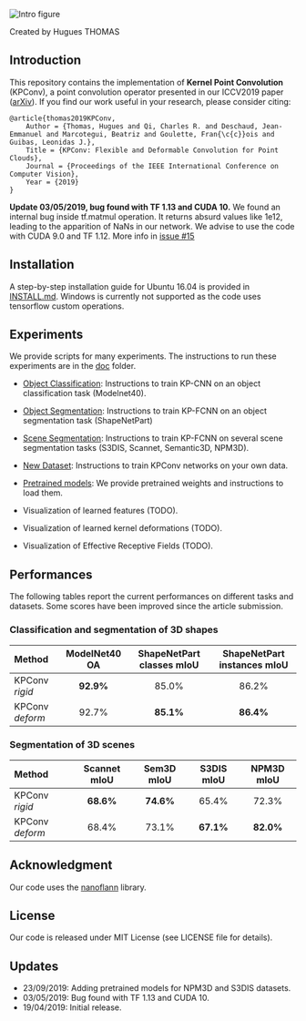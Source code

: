 
![Intro figure](https://github.com/HuguesTHOMAS/KPConv/blob/master/doc/Github_intro.png)

Created by Hugues THOMAS

## Introduction

This repository contains the implementation of **Kernel Point Convolution** (KPConv), a point convolution operator 
presented in our ICCV2019 paper ([arXiv](https://arxiv.org/abs/1904.08889)). If you find our work useful in your 
research, please consider citing:

```
@article{thomas2019KPConv,
    Author = {Thomas, Hugues and Qi, Charles R. and Deschaud, Jean-Emmanuel and Marcotegui, Beatriz and Goulette, Fran{\c{c}}ois and Guibas, Leonidas J.},
    Title = {KPConv: Flexible and Deformable Convolution for Point Clouds},
    Journal = {Proceedings of the IEEE International Conference on Computer Vision},
    Year = {2019}
}
```

**Update 03/05/2019, bug found with TF 1.13 and CUDA 10.** 
We found an internal bug inside tf.matmul operation. It returns absurd values like 1e12, leading to the 
apparition of NaNs in our network. We advise to use the code with CUDA 9.0 and TF 1.12.
More info in [issue #15](https://github.com/HuguesTHOMAS/KPConv/issues/15)

## Installation

A step-by-step installation guide for Ubuntu 16.04 is provided in [INSTALL.md](./INSTALL.md). Windows is currently 
not supported as the code uses tensorflow custom operations.


## Experiments

We provide scripts for many experiments. The instructions to run these experiments are in the [doc](./doc) folder.

* [Object Classification](./doc/object_classification_guide.md): Instructions to train KP-CNN on an object classification
 task (Modelnet40).
 
* [Object Segmentation](./doc/object_segmentation_guide.md): Instructions to train KP-FCNN on an object segmentation task
 (ShapeNetPart)
 
* [Scene Segmentation](./doc/scene_segmentation_guide.md): Instructions to train KP-FCNN on several scene segmentation 
 tasks (S3DIS, Scannet, Semantic3D, NPM3D).
 
* [New Dataset](./doc/new_dataset_guide.md): Instructions to train KPConv networks on your own data.
 
* [Pretrained models](./doc/pretrained_models_guide.md): We provide pretrained weights and instructions to load them.

* Visualization of learned features (TODO).

* Visualization of learned kernel deformations (TODO).

* Visualization of Effective Receptive Fields (TODO).


## Performances

The following tables report the current performances on different tasks and datasets. Some scores have been improved 
since the article submission.

### Classification and segmentation of 3D shapes

| Method | ModelNet40 OA | ShapeNetPart classes mIoU | ShapeNetPart instances mIoU |
| :--- | :---: | :---: | :---: |
| KPConv _rigid_      | **92.9%** | 85.0%   | 86.2%   |
| KPConv _deform_     | 92.7%   | **85.1%** | **86.4%** |

### Segmentation of 3D scenes

| Method | Scannet mIoU |  Sem3D mIoU  |  S3DIS mIoU  |  NPM3D mIoU  |
| :--- | :---: | :---: | :---: | :---: |
| KPConv _rigid_      | **68.6%** | **74.6%** | 65.4%   | 72.3%   |
| KPConv _deform_     | 68.4%   | 73.1%  | **67.1%** | **82.0%** |


## Acknowledgment

Our code uses the <a href="https://github.com/jlblancoc/nanoflann">nanoflann</a> library.

## License
Our code is released under MIT License (see LICENSE file for details).

## Updates
* 23/09/2019: Adding pretrained models for NPM3D and S3DIS datasets.
* 03/05/2019: Bug found with TF 1.13 and CUDA 10.
* 19/04/2019: Initial release.

